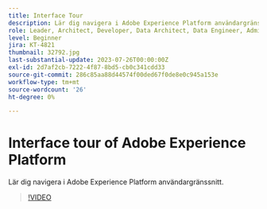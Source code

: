 ```yaml
---
title: Interface Tour
description: Lär dig navigera i Adobe Experience Platform användargränssnitt.
role: Leader, Architect, Developer, Data Architect, Data Engineer, Admin, User
level: Beginner
jira: KT-4821
thumbnail: 32792.jpg
last-substantial-update: 2023-07-26T00:00:00Z
exl-id: 2d7af2cb-7222-4f87-8bd5-cb0c341cdd33
source-git-commit: 286c85aa88d44574f00ded67f0de8e0c945a153e
workflow-type: tm+mt
source-wordcount: '26'
ht-degree: 0%

---
```


# Interface tour of Adobe Experience Platform

Lär dig navigera i Adobe Experience Platform användargränssnitt.

>[!VIDEO](https://video.tv.adobe.com/v/32792?learn=on&enablevpops)

